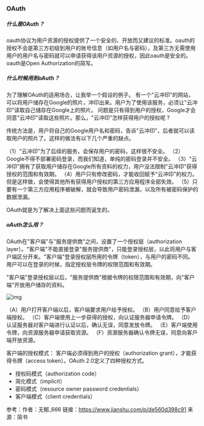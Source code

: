 ### OAuth

##### 什么是OAuth？

oauth协议为用户资源的授权提供了一个安全的、开放而又建议的标准。oauth的授权不会是第三方初级到用户的账号信息（如用户名与密码），及第三方无需使用用户的用户名与密码就可以申请获得该用户资源的授权，因此oauth是安全的。oauth是Open Authorization的简写。

##### 什么时候用到oAuth？

为了理解OAuth的适用场合，让我举一个假设的例子。
 有一个"云冲印"的网站，可以将用户储存在Google的照片，冲印出来。用户为了使用该服务，必须让"云冲印"读取自己储存在Google上的照片。
 问题是只有得到用户的授权，Google才会同意"云冲印"读取这些照片。那么，"云冲印"怎样获得用户的授权呢？

传统方法是，用户将自己的Google用户名和密码，告诉"云冲印"，后者就可以读取用户的照片了。这样的做法有以下几个严重的缺点。

（1）"云冲印"为了后续的服务，会保存用户的密码，这样很不安全。
 （2）Google不得不部署密码登录，而我们知道，单纯的密码登录并不安全。
 （3）"云冲印"拥有了获取用户储存在Google所有资料的权力，用户没法限制"云冲印"获得授权的范围和有效期。
 （4）用户只有修改密码，才能收回赋予"云冲印"的权力。但是这样做，会使得其他所有获得用户授权的第三方应用程序全部失效。
 （5）只要有一个第三方应用程序被破解，就会导致用户密码泄漏，以及所有被密码保护的数据泄漏。

OAuth就是为了解决上面这些问题而诞生的。

##### oAuth怎么用？

OAuth在"客户端"与"服务提供商"之间，设置了一个授权层（authorization layer）。"客户端"不能直接登录"服务提供商"，只能登录授权层，以此将用户与客户端区分开来。"客户端"登录授权层所用的令牌（token），与用户的密码不同。用户可以在登录的时候，指定授权层令牌的权限范围和有效期。

"客户端"登录授权层以后，"服务提供商"根据令牌的权限范围和有效期，向"客户端"开放用户储存的资料。

![img](https://upload-images.jianshu.io/upload_images/10140084-0ee89fc10f2fc41a.png?imageMogr2/auto-orient/strip%7CimageView2/2/w/766/format/webp)

 （A）用户打开客户端以后，客户端要求用户给予授权。
 （B）用户同意给予客户端授权。
 （C）客户端使用上一步获得的授权，向认证服务器申请令牌。
 （D）认证服务器对客户端进行认证以后，确认无误，同意发放令牌。
 （E）客户端使用令牌，向资源服务器申请获取资源。
 （F）资源服务器确认令牌无误，同意向客户端开放资源。

客户端的授权模式：
 客户端必须得到用户的授权（authorization grant），才能获得令牌（access token）。OAuth 2.0定义了四种授权方式。

- 授权码模式（authorization code）
- 简化模式（implicit）
- 密码模式（resource owner password credentials）
- 客户端模式（client credentials）



参考：作者：无郁_666
链接：https://www.jianshu.com/p/de560d398c91
来源：简书